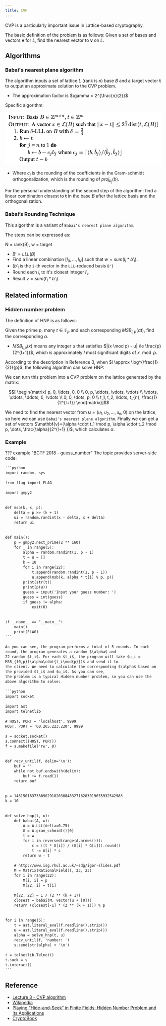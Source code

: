 ```yaml
---
title: CVP
---
```


CVP is a particularly important issue in Lattice-based cryptography.

The basic definition of the problem is as follows: Given a set of bases and vectors $\mathbf{v}$ for $L$, find the
nearest vector to $\mathbf{v}$ on $L$.

<!--
TODO: Add more Lattice-based cryptography (CVP specifically) application intro here.
TODO: Make intro more descriptive and rigorous.
-->

## Algorithms

### Babai's nearest plane algorithm

<!--
TODO: Add intro
-->

The algorithm inputs a set of lattice $L$ (rank is $n$) base $B$ and a target vector $\mathbf{t}$ to output an
approximate solution to the CVP problem.

- The approximation factor is $\gamma = 2^{\frac{n}{2}}$

Specific algorithm:

![babai_1](../../../assets/img/asymmetric/babai_1.png)

- Where $c_j$ is the rounding of the coefficients in the Gram-schmidt orthogonalization, which is the rounding of $proj_
  {b_{j}}(b)$.

For the personal understanding of the second step of the algorithm: find a linear combination closest to $\mathbf{t}$ in
the base $B$ after the lattice basis and the orthogonalization.

### Babai’s Rounding Technique

This algorithm is a variant of `Babai's nearest plane algorithm`.

The steps can be expressed as:

N = rank(B), w = target

- $B' = LLL(B)$
- Find a linear combination $[l_0, \ldots, l_N]$ such that $w = sum(l_i * b'_i)$.
- ($b'_i$ is the `i`-th vector in the `LLL`-reduced basis `B'`)
- Round each $l_i$ to it's closest integer $l'_i$.
- Result $v = sum(l'_i * b'_i)$

## Related information

### Hidden number problem

The definition of HNP is as follows:

Given the prime $p$, many $t \in \mathbb{F}_p$ and each corresponding $MSB_{l,p}(\alpha t)$, find the corresponding
$\alpha$.

- $MSB_{l,p}(x)$ means any integer $u$ that satisfies $|(x \mod p) - u| \le \frac{p}{2^{l+1}}$, which is
  approximately $l$ most significant digits of $x \mod p$.

According to the description in Reference 3, when $l \approx \log^{\frac{1}{2}}{p}$, the following algorithm can solve
HNP:

We can turn this problem into a CVP problem on the lattice generated by the matrix:

$$[ \begin{matrix} p, 0, \ldots, 0, 0 \\ 0, p, \ddots, \vdots, \vdots \\ \vdots, \ddots, \ddots, 0, \vdots \\ 0, 0, \dots, p, 0 \\ t_1, t_2, \ldots, t_{n}, \frac{1}{2^{l+1}} \end{matrix}]$$

We need to find the nearest vector from $\mathbf{u}=(u_1, u_2, \ldots, u_{n}, 0)$ on the lattice, so here we can
use `Babai's nearest plane algorithm`. Finally we can get a set of vectors $\mathbf{v}=(\alpha \cdot t_1 \mod p, \alpha
\cdot t_2 \mod p, \dots, \frac{\alpha}{2^{l+1} })$, which calculates $\alpha$.

### Example

??? example "BCTF 2018 - guess_number"
    The topic provides server-side code:
    
    ```python
    import random, sys
    
    from flag import FLAG
    
    import gmpy2
    
    
    def msb(k, x, p):
        delta = p >> (k + 1)
        ui = random.randint(x - delta, x + delta)
        return ui
    
    
    def main():
        p = gmpy2.next_prime(2 ** 160)
        for _ in range(5):
            alpha = random.randint(1, p - 1)
            t = u = []
            k = 10
            for i in range(22):
                t.append(random.randint(1, p - 1))
                u.append(msb(k, alpha * t[i] % p, p))
            print(str(t))
            print(p(u))
            guess = input('Input your guess number: ')
            guess = int(guess)
            if guess != alpha:
                exit(0)
    
    
    if __name__ == "__main__":
        main()
        print(FLAG)
    ```

    As you can see, the program performs a total of 5 rounds. In each round, the program generates a random $\alpha$ and
    22 random $t_i$. For each $t_i$, the program will take $u_i = MSB_{10,p}(\alpha\cdot{t_i\mod{p}})$ and send it to 
    the client. We need to calculate the corresponding $\alpha$ based on the provided $t_i$ and $u_i$. As you can see, 
    the problem is a typical Hidden number problem, so you can use the above algorithm to solve:

    ```python
    import socket
    
    import ast
    import telnetlib
    
    # HOST, PORT = 'localhost', 9999
    HOST, PORT = '60.205.223.220', 9999
    
    s = socket.socket()
    s.connect((HOST, PORT))
    f = s.makefile('rw', 0)
    
    
    def recv_until(f, delim='\n'):
        buf = ''
        while not buf.endswith(delim):
            buf += f.read(1)
        return buf
    
    
    p = 1461501637330902918203684832716283019655932542983
    k = 10
    
    
    def solve_hnp(t, u):
        def babai(A, w):
            A = A.LLL(delta=0.75)
            G = A.gram_schmidt()[0]
            t = w
            for i in reversed(range(A.nrows())):
                c = ((t * G[i]) / (G[i] * G[i])).round()
                t -= A[i] * c
            return w - t
    
        # http://www.isg.rhul.ac.uk/~sdg/igor-slides.pdf
        M = Matrix(RationalField(), 23, 23)
        for i in range(22):
            M[i, i] = p
            M[22, i] = t[i]
    
        M[22, 22] = 1 / (2 ** (k + 1))
        closest = babai(M, vector(u + [0]))
        return (closest[-1] * (2 ** (k + 1))) % p
    
    
    for i in range(5):
        t = ast.literal_eval(f.readline().strip())
        u = ast.literal_eval(f.readline().strip())
        alpha = solve_hnp(t, u)
        recv_until(f, 'number: ')
        s.send(str(alpha) + '\n')
    
    t = telnetlib.Telnet()
    t.sock = s
    t.interact()
    ```

## Reference

- [Lecture 3 - CVP algorithm](<https://cims.nyu.edu/~regev/teaching/lattices_fall_2004/ln/cvp.pdf>)
- [Wikipedia](<https://en.wikipedia.org/wiki/Lattice_problem>)
- [Playing “Hide-and-Seek” in Finite Fields: Hidden Number Problem and Its Applications](<http://www.isg.rhul.ac.uk/~sdg/igor-slides.pdf>)
- [CryptoBook](<https://www.math.auckland.ac.nz/~sgal018/crypto-book/ch18.pdf>)